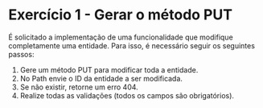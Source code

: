 # Exercício 1 - Gerar o método PUT

É solicitado a implementação de uma funcionalidade que modifique completamente
uma entidade. Para isso, é necessário seguir os seguintes passos:

1. Gere um método PUT para modificar toda a entidade.
2. No Path envie o ID da entidade a ser modificada.
3. Se não existir, retorne um erro 404.
4. Realize todas as validações (todos os campos são obrigatórios).